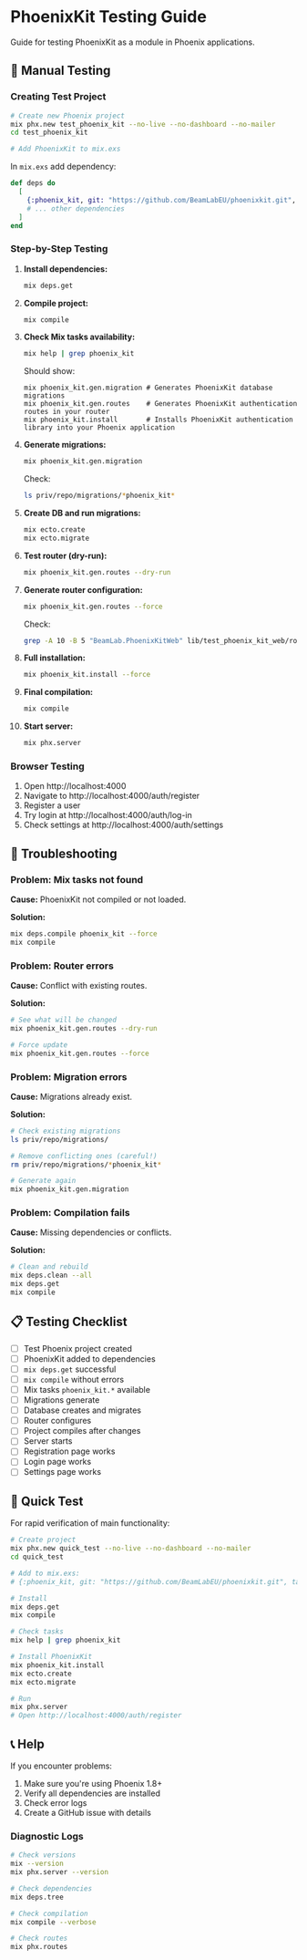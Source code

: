 # PhoenixKit Testing Guide

Guide for testing PhoenixKit as a module in Phoenix applications.

## 🧪 Manual Testing

### Creating Test Project

```bash
# Create new Phoenix project
mix phx.new test_phoenix_kit --no-live --no-dashboard --no-mailer
cd test_phoenix_kit

# Add PhoenixKit to mix.exs
```

In `mix.exs` add dependency:

```elixir
def deps do
  [
    {:phoenix_kit, git: "https://github.com/BeamLabEU/phoenixkit.git", tag: "v1.0.0"},
    # ... other dependencies
  ]
end
```

### Step-by-Step Testing

1. **Install dependencies:**
   ```bash
   mix deps.get
   ```

2. **Compile project:**
   ```bash
   mix compile
   ```

3. **Check Mix tasks availability:**
   ```bash
   mix help | grep phoenix_kit
   ```
   
   Should show:
   ```
   mix phoenix_kit.gen.migration # Generates PhoenixKit database migrations
   mix phoenix_kit.gen.routes    # Generates PhoenixKit authentication routes in your router
   mix phoenix_kit.install       # Installs PhoenixKit authentication library into your Phoenix application
   ```

4. **Generate migrations:**
   ```bash
   mix phoenix_kit.gen.migration
   ```
   
   Check:
   ```bash
   ls priv/repo/migrations/*phoenix_kit*
   ```

5. **Create DB and run migrations:**
   ```bash
   mix ecto.create
   mix ecto.migrate
   ```

6. **Test router (dry-run):**
   ```bash
   mix phoenix_kit.gen.routes --dry-run
   ```

7. **Generate router configuration:**
   ```bash
   mix phoenix_kit.gen.routes --force
   ```
   
   Check:
   ```bash
   grep -A 10 -B 5 "BeamLab.PhoenixKitWeb" lib/test_phoenix_kit_web/router.ex
   ```

8. **Full installation:**
   ```bash
   mix phoenix_kit.install --force
   ```

9. **Final compilation:**
   ```bash
   mix compile
   ```

10. **Start server:**
    ```bash
    mix phx.server
    ```

### Browser Testing

1. Open http://localhost:4000
2. Navigate to http://localhost:4000/auth/register
3. Register a user
4. Try login at http://localhost:4000/auth/log-in
5. Check settings at http://localhost:4000/auth/settings

## 🔧 Troubleshooting

### Problem: Mix tasks not found

**Cause:** PhoenixKit not compiled or not loaded.

**Solution:**
```bash
mix deps.compile phoenix_kit --force
mix compile
```

### Problem: Router errors

**Cause:** Conflict with existing routes.

**Solution:**
```bash
# See what will be changed
mix phoenix_kit.gen.routes --dry-run

# Force update
mix phoenix_kit.gen.routes --force
```

### Problem: Migration errors

**Cause:** Migrations already exist.

**Solution:**
```bash
# Check existing migrations
ls priv/repo/migrations/

# Remove conflicting ones (careful!)
rm priv/repo/migrations/*phoenix_kit*

# Generate again
mix phoenix_kit.gen.migration
```

### Problem: Compilation fails

**Cause:** Missing dependencies or conflicts.

**Solution:**
```bash
# Clean and rebuild
mix deps.clean --all
mix deps.get
mix compile
```

## 📋 Testing Checklist

- [ ] Test Phoenix project created
- [ ] PhoenixKit added to dependencies
- [ ] `mix deps.get` successful
- [ ] `mix compile` without errors
- [ ] Mix tasks `phoenix_kit.*` available
- [ ] Migrations generate
- [ ] Database creates and migrates
- [ ] Router configures
- [ ] Project compiles after changes
- [ ] Server starts
- [ ] Registration page works
- [ ] Login page works
- [ ] Settings page works

## 🚀 Quick Test

For rapid verification of main functionality:

```bash
# Create project
mix phx.new quick_test --no-live --no-dashboard --no-mailer
cd quick_test

# Add to mix.exs:
# {:phoenix_kit, git: "https://github.com/BeamLabEU/phoenixkit.git", tag: "v1.0.0"}

# Install
mix deps.get
mix compile

# Check tasks
mix help | grep phoenix_kit

# Install PhoenixKit
mix phoenix_kit.install
mix ecto.create
mix ecto.migrate

# Run
mix phx.server
# Open http://localhost:4000/auth/register
```

## 📞 Help

If you encounter problems:

1. Make sure you're using Phoenix 1.8+
2. Verify all dependencies are installed
3. Check error logs
4. Create a GitHub issue with details

### Diagnostic Logs

```bash
# Check versions
mix --version
mix phx.server --version

# Check dependencies
mix deps.tree

# Check compilation
mix compile --verbose

# Check routes
mix phx.routes
```